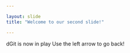 ```yaml
---

layout: slide 
title: "Welcome to our second slide!"

---
```


dGit is now in play
Use the left arrow to go back!
